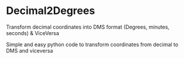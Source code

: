 # Decimal2Degrees
Transform decimal coordinates into DMS format (Degrees, minutes, seconds) &amp; ViceVersa

Simple and easy python code to transform coordinates from decimal to DMS and viceversa
